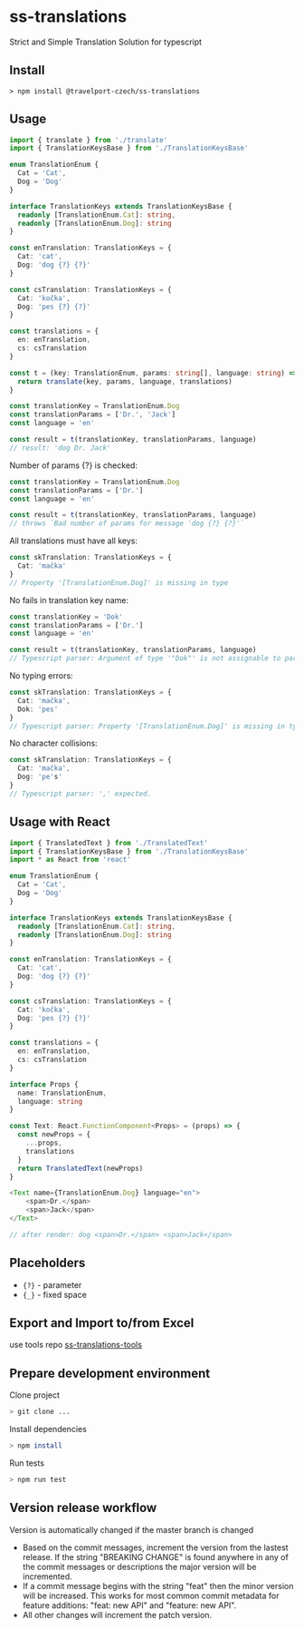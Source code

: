 # ss-translations
Strict and Simple Translation Solution for typescript

## Install

```
> npm install @travelport-czech/ss-translations
```

## Usage
```typescript
import { translate } from './translate'
import { TranslationKeysBase } from './TranslationKeysBase'

enum TranslationEnum {
  Cat = 'Cat',
  Dog = 'Dog'
}

interface TranslationKeys extends TranslationKeysBase {
  readonly [TranslationEnum.Cat]: string,
  readonly [TranslationEnum.Dog]: string
}

const enTranslation: TranslationKeys = {
  Cat: 'cat',
  Dog: 'dog {?} {?}'
}

const csTranslation: TranslationKeys = {
  Cat: 'kočka',
  Dog: 'pes {?} {?}'
}

const translations = {
  en: enTranslation,
  cs: csTranslation
}

const t = (key: TranslationEnum, params: string[], language: string) => {
  return translate(key, params, language, translations)
}

const translationKey = TranslationEnum.Dog
const translationParams = ['Dr.', 'Jack']
const language = 'en'

const result = t(translationKey, translationParams, language)
// result: 'dog Dr. Jack'
```

Number of params {?} is checked:

```typescript
const translationKey = TranslationEnum.Dog
const translationParams = ['Dr.']
const language = 'en'

const result = t(translationKey, translationParams, language)
// throws `Bad number of params for message 'dog {?} {?}'`
```

All translations must have all keys:

```typescript
const skTranslation: TranslationKeys = {
  Cat: 'mačka'
}
// Property '[TranslationEnum.Dog]' is missing in type
```

No fails in translation key name:

```typescript
const translationKey = 'Dok'
const translationParams = ['Dr.']
const language = 'en'

const result = t(translationKey, translationParams, language)
// Typescript parser: Argument of type '"Dok"' is not assignable to parameter of type 'TranslationEnum'.
```

No typing errors:

```typescript
const skTranslation: TranslationKeys = {
  Cat: 'mačka',
  Dok: 'pes'
}
// Typescript parser: Property '[TranslationEnum.Dog]' is missing in type
```

No character collisions:

```typescript
const skTranslation: TranslationKeys = {
  Cat: 'mačka',
  Dog: 'pe's'
}
// Typescript parser: ',' expected.
```

## Usage with React
```typescript
import { TranslatedText } from './TranslatedText'
import { TranslationKeysBase } from './TranslationKeysBase'
import * as React from 'react'

enum TranslationEnum {
  Cat = 'Cat',
  Dog = 'Dog'
}

interface TranslationKeys extends TranslationKeysBase {
  readonly [TranslationEnum.Cat]: string,
  readonly [TranslationEnum.Dog]: string
}

const enTranslation: TranslationKeys = {
  Cat: 'cat',
  Dog: 'dog {?} {?}'
}

const csTranslation: TranslationKeys = {
  Cat: 'kočka',
  Dog: 'pes {?} {?}'
}

const translations = {
  en: enTranslation,
  cs: csTranslation
}

interface Props {
  name: TranslationEnum,
  language: string
}

const Text: React.FunctionComponent<Props> = (props) => {
  const newProps = {
    ...props,
    translations
  }
  return TranslatedText(newProps)
}

<Text name={TranslationEnum.Dog} language="en">
    <span>Dr.</span>
    <span>Jack</span>
</Text>

// after render: dog <span>Dr.</span> <span>Jack</span>
```

## Placeholders
* `{?}` - parameter
* `{_}` - fixed space

## Export and Import to/from Excel

use tools repo [ss-translations-tools](https://github.com/Travelport-Czech/ss-translations-tools)

## Prepare development environment

Clone project
```bash
> git clone ...
```
Install dependencies
```bash
> npm install
```
Run tests
```bash
> npm run test
```

## Version release workflow

Version is automatically changed if the master branch is changed

* Based on the commit messages, increment the version from the lastest release.
If the string "BREAKING CHANGE" is found anywhere in any of the commit messages or descriptions the major version will be incremented.
* If a commit message begins with the string "feat" then the minor version will be increased. This works for most common commit metadata for feature additions: "feat: new API" and "feature: new API".
* All other changes will increment the patch version.

